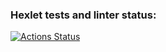 ### Hexlet tests and linter status:
[![Actions Status](https://github.com/longspaceshortforever/python-project-49/workflows/hexlet-check/badge.svg)](https://github.com/longspaceshortforever/python-project-49/actions)